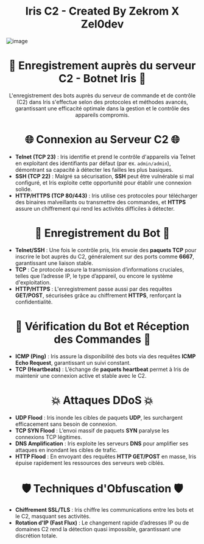 <h1 align="center">Iris C2 - Created By Zekrom X Zel0dev</h1>

![image](https://github.com/user-attachments/assets/968c5340-6b6b-474b-ac2b-ec740248e0c9)

<h1 align="center">🔐 Enregistrement auprès du serveur C2 - Botnet Iris 🔐</h1>

<p align="center">
L'enregistrement des bots auprès du serveur de commande et de contrôle (C2) dans Iris s'effectue selon des protocoles et méthodes avancés, garantissant une efficacité optimale dans la gestion et le contrôle des appareils compromis.
</p>

<h1 align="center">🌐 Connexion au Serveur C2 🌐</h1>

- **Telnet (TCP 23)** : Iris identifie et prend le contrôle d'appareils via Telnet en exploitant des identifiants par défaut (par ex. `admin/admin`), démontrant sa capacité à détecter les failles les plus basiques.
- **SSH (TCP 22)** : Malgré sa sécurisation, **SSH** peut être vulnérable si mal configuré, et Iris exploite cette opportunité pour établir une connexion solide.
- **HTTP/HTTPS (TCP 80/443)** : Iris utilise ces protocoles pour télécharger des binaires malveillants ou transmettre des commandes, et **HTTPS** assure un chiffrement qui rend les activités difficiles à détecter.

<h1 align="center">📡 Enregistrement du Bot 📡</h1>

- **Telnet/SSH** : Une fois le contrôle pris, Iris envoie des **paquets TCP** pour inscrire le bot auprès du C2, généralement sur des ports comme **6667**, garantissant une liaison stable.
- **TCP** : Ce protocole assure la transmission d’informations cruciales, telles que l’adresse IP, le type d’appareil, ou encore le système d'exploitation.
- **HTTP/HTTPS** : L'enregistrement passe aussi par des requêtes **GET/POST**, sécurisées grâce au chiffrement **HTTPS**, renforçant la confidentialité.

<h1 align="center">🔄 Vérification du Bot et Réception des Commandes 🔄</h1>

- **ICMP (Ping)** : Iris assure la disponibilité des bots via des requêtes **ICMP Echo Request**, garantissant un suivi constant.
- **TCP (Heartbeats)** : L’échange de **paquets heartbeat** permet à Iris de maintenir une connexion active et stable avec le C2.

<h1 align="center">💥 Attaques DDoS 💥</h1>

- **UDP Flood** : Iris inonde les cibles de paquets **UDP**, les surchargent efficacement sans besoin de connexion.
- **TCP SYN Flood** : L’envoi massif de paquets **SYN** paralyse les connexions TCP légitimes.
- **DNS Amplification** : Iris exploite les serveurs **DNS** pour amplifier ses attaques en inondant les cibles de trafic.
- **HTTP Flood** : En envoyant des requêtes **HTTP GET/POST** en masse, Iris épuise rapidement les ressources des serveurs web ciblés.

<h1 align="center">🛡️ Techniques d'Obfuscation 🛡️</h1>

- **Chiffrement SSL/TLS** : Iris chiffre les communications entre les bots et le C2, masquant ses activités.
- **Rotation d'IP (Fast Flux)** : Le changement rapide d’adresses IP ou de domaines C2 rend la détection quasi impossible, garantissant une discrétion totale.

